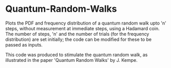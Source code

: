 # Quantum-Random-Walks
Plots the PDF and frequency distribution of a quantum random walk upto 'n' steps, without measurement at immediate steps, using a Hadamard coin. The number of steps, 'n' and the number of trials (for the frequency distribution) are set initially; the code can be modified for these to be passed as inputs.

This code was produced to stimulate the quantum random walk, as illustrated in the paper 'Quantum Random Walks' by J. Kempe.
